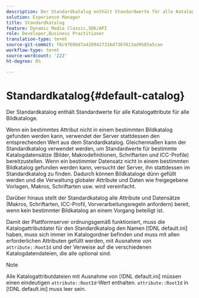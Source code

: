 ```yaml
---
description: Der Standardkatalog enthält Standardwerte für alle Katalogattribute für alle Bildkataloge.
solution: Experience Manager
title: Standardkatalog
feature: Dynamic Media Classic,SDK/API
role: Developer,Business Practitioner
translation-type: tm+mt
source-git-commit: f6c97606d7a4209427316d7367013ad9585a5cae
workflow-type: tm+mt
source-wordcount: '222'
ht-degree: 0%

---
```



# Standardkatalog{#default-catalog}

Der Standardkatalog enthält Standardwerte für alle Katalogattribute für alle Bildkataloge.

Wenn ein bestimmtes Attribut nicht in einem bestimmten Bildkatalog gefunden werden kann, verwendet der Server stattdessen den entsprechenden Wert aus dem Standardkatalog. Gleichermaßen kann der Standardkatalog verwendet werden, um Standardwerte für bestimmte Katalogdatensätze (Bilder, Makrodefinitionen, Schriftarten und ICC-Profile) bereitzustellen. Wenn ein bestimmter Datensatz nicht in einem bestimmten Bildkatalog gefunden werden kann, versucht der Server, ihn stattdessen im Standardkatalog zu finden. Dadurch können Bildkataloge dünn gefüllt werden und die Verwaltung globaler Attribute und Daten wie freigegebene Vorlagen, Makros, Schriftarten usw. wird vereinfacht.

Darüber hinaus stellt der Standardkatalog alle Attribute und Datensätze (Makros, Schriftarten, ICC-Profil, Vorverarbeitungsregeln anfordern) bereit, wenn kein bestimmter Bildkatalog an einem Vorgang beteiligt ist.

Damit der Plattformserver ordnungsgemäß funktioniert, muss die Katalogattributdatei für den Standardkatalog den Namen [!DNL default.ini] haben, muss sich immer im Katalogordner befinden und muss mit allen erforderlichen Attributen gefüllt werden, mit Ausnahme von `attribute::RootId` und der Verweise auf die verschiedenen Katalogdatendateien, die alle optional sind.

>[!NOTE]
>
>Alle Katalogattributdateien mit Ausnahme von [!DNL default.ini] müssen einen eindeutigen `attribute::RootId`-Wert enthalten. `attribute::RootId` in  [!DNL default.ini] muss leer sein.

